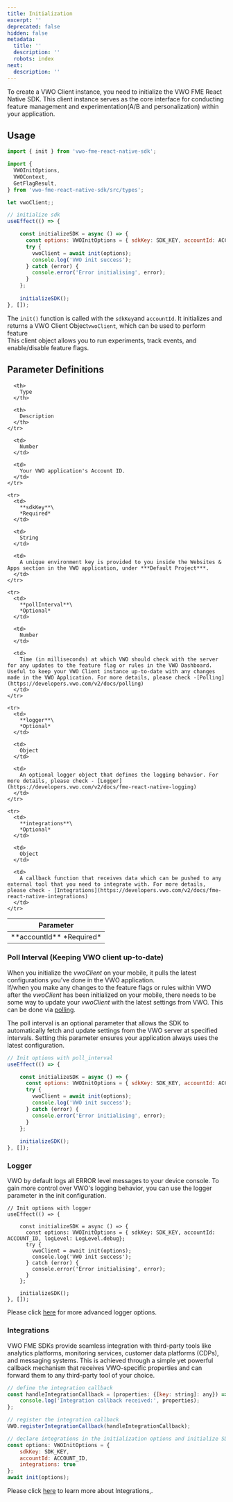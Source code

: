 ```yaml
---
title: Initialization
excerpt: ''
deprecated: false
hidden: false
metadata:
  title: ''
  description: ''
  robots: index
next:
  description: ''
---
```

To create a VWO Client instance, you need to initialize the VWO FME React Native SDK. This client instance serves as the core interface for conducting feature management and experimentation(A/B and personalization) within your application.

## Usage

```javascript JavaScript
import { init } from 'vwo-fme-react-native-sdk';

import {
  VWOInitOptions,
  VWOContext,
  GetFlagResult,
} from 'vwo-fme-react-native-sdk/src/types';

let vwoClient;;

// initialize sdk
useEffect(() => {

    const initializeSDK = async () => {
      const options: VWOInitOptions = { sdkKey: SDK_KEY, accountId: ACCOUNT_ID };
      try {
        vwoClient = await init(options);
        console.log('VWO init success');
      } catch (error) {
        console.error('Error initialising', error);
      }
    };
    
    initializeSDK();
}, []);
```

The `init()` function is called with the `sdkKey`and `accountId`. It initializes and returns a VWO Client Object`vwoClient`, which can be used to perform feature\
This client object allows you to run experiments, track events, and enable/disable feature flags.

## Parameter Definitions

<Table align={["left","left","left"]}>
  <thead>
    <tr>
      <th>
        Parameter
      </th>

      <th>
        Type
      </th>

      <th>
        Description
      </th>
    </tr>
  </thead>

  <tbody>
    <tr>
      <td>
        **accountId**
        *Required*
      </td>

      <td>
        Number
      </td>

      <td>
        Your VWO application's Account ID.
      </td>
    </tr>

    <tr>
      <td>
        **sdkKey**\
        *Required*
      </td>

      <td>
        String
      </td>

      <td>
        A unique environment key is provided to you inside the Websites & Apps section in the VWO application, under ***Default Project***.
      </td>
    </tr>

    <tr>
      <td>
        **pollInterval**\
        *Optional*
      </td>

      <td>
        Number
      </td>

      <td>
        Time (in milliseconds) at which VWO should check with the server for any updates to the feature flag or rules in the VWO Dashboard. Useful to keep your VWO Client instance up-to-date with any changes made in the VWO Application. For more details, please check -[Polling](https://developers.vwo.com/v2/docs/polling) 
      </td>
    </tr>

    <tr>
      <td>
        **logger**\
        *Optional*
      </td>

      <td>
        Object
      </td>

      <td>
        An optional logger object that defines the logging behavior. For more details, please check - [Logger](https://developers.vwo.com/v2/docs/fme-react-native-logging)
      </td>
    </tr>

    <tr>
      <td>
        **integrations**\
        *Optional*
      </td>

      <td>
        Object
      </td>

      <td>
        A callback function that receives data which can be pushed to any external tool that you need to integrate with. For more details, please check - [Integrations](https://developers.vwo.com/v2/docs/fme-react-native-integrations)
      </td>
    </tr>
  </tbody>
</Table>

### Poll Interval (Keeping VWO client up-to-date)

When you initialize the *vwoClient* on your mobile, it pulls the latest configurations you've done in the VWO application.\
If/when you make any changes to the feature flags or rules within VWO after the *vwoClient* has been initialized on your mobile, there needs to be some way to update your *vwoClient* with the latest settings from VWO. This can be done via [polling](https://developers.vwo.com/v2/docs/polling).

The poll interval is an optional parameter that allows the SDK to automatically fetch and update settings from the VWO server at specified intervals. Setting this parameter ensures your application always uses the latest configuration.

```javascript
// Init options with poll_interval
useEffect(() => {

    const initializeSDK = async () => {
      const options: VWOInitOptions = { sdkKey: SDK_KEY, accountId: ACCOUNT_ID, pollInterval: 60000};
      try {
        vwoClient = await init(options);
        console.log('VWO init success');
      } catch (error) {
        console.error('Error initialising', error);
      }
    };
    
    initializeSDK();
}, []);
```

### Logger

VWO by default logs all ERROR level messages to your device console. To gain more control over VWO's logging behavior, you can use the logger parameter in the init configuration.

```node
// Init options with logger
useEffect(() => {

    const initializeSDK = async () => {
      const options: VWOInitOptions = { sdkKey: SDK_KEY, accountId: ACCOUNT_ID, logLevel: LogLevel.debug};
      try {
        vwoClient = await init(options);
        console.log('VWO init success');
      } catch (error) {
        console.error('Error initialising', error);
      }
    };
    
    initializeSDK();
}, []);
```

Please click [here](https://developers.vwo.com/v2/docs/fme-react-native-logging) for more advanced logger options.

### Integrations

VWO FME SDKs provide seamless integration with third-party tools like analytics platforms, monitoring services, customer data platforms (CDPs), and messaging systems. This is achieved through a simple yet powerful callback mechanism that receives VWO-specific properties and can forward them to any third-party tool of your choice.

```javascript
// define the integration callback
const handleIntegrationCallback = (properties: {[key: string]: any}) => {
	console.log('Integration callback received:', properties);
};

// register the integration callback
VWO.registerIntegrationCallback(handleIntegrationCallback);

// declare integrations in the initialization options and initialize SDK
const options: VWOInitOptions = {
	sdkKey: SDK_KEY,
	accountId: ACCOUNT_ID,
	integrations: true
};
await init(options);
```

Please click [here](https://developers.vwo.com/v2/docs/fme-react-native-integrations) to learn more about Integrations,.
